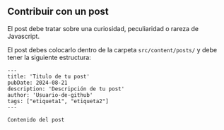## Contribuir con un post

El post debe tratar sobre una curiosidad, peculiaridad o rareza de Javascript.

El post debes colocarlo dentro de la carpeta `src/content/posts/` y debe tener la siguiente estructura:

```
---
title: 'Titulo de tu post'
pubDate: 2024-08-21
description: 'Descripción de tu post'
author: 'Usuario-de-github'
tags: ["etiqueta1", "etiqueta2"]
---

Contenido del post

```
